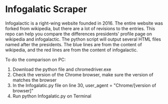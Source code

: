 # Infogalatic Scraper

Infogalactic is a right-wing website founded in 2016. The entire website was forked from wikipedia, but there are a lot of revisions to the entries. This repo can help you compare the differences presidents' profile page on wikipedia and infogalactic. The python script will output several HTML files named after the presidents. The blue lines are from the content of wikipedia, and the red lines are from the content of infogalactic.

To do the comparison on PC:
1. Download the python file and chromedriver.exe
2. Check the version of the Chrome browser, make sure the version of matches the browser
3. In the Infogalatic.py file on line 30, user_agent = "Chrome/[version of browser]"
4. Run python Infogalatic.py on Terminal